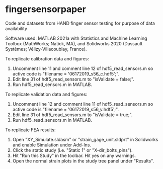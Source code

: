 # fingersensorpaper
Code and datasets from HAND finger sensor testing for purpose of data availability

Software used: MATLAB 2021a with Statistics and Machine Learning Toolbox (MathWorks; Natick, MA), and Solidworks 2020 (Dassault Systèmes; Vélizy-Villacoublay, France).

To replicate calibration data and figures:
1. Uncomment line 11 and comment line 12 of hdf5_read_sensors.m so active code is "filename = '06172019_s56_c.hdf5';".
2. Edit line 31 of hdf5_read_sensors.m to "isValidate = false;".
3. Run hdf5_read_sensors.m in MATLAB.

To replicate validation data and figures:
1. Uncomment line 12 and comment line 11 of hdf5_read_sensors.m so active code is "filename = '06172019_s56_v.hdf5';".
2. Edit line 31 of hdf5_read_sensors.m to "isValidate = true;".
3. Run hdf5_read_sensors.m in MATLAB.

To replicate FEA results:
1. Open "XY_Simulate.sldasm" or "strain_gage_unit.sldprt" in Solidworks and enable Simulation under Add-Ins.
2. Click the static study (i.e. "Static 1" or "X-dir_bolts_pins").
3. Hit "Run this Study" in the toolbar. Hit yes on any warnings.
4. Open the normal strain plots in the study tree panel under "Results".
